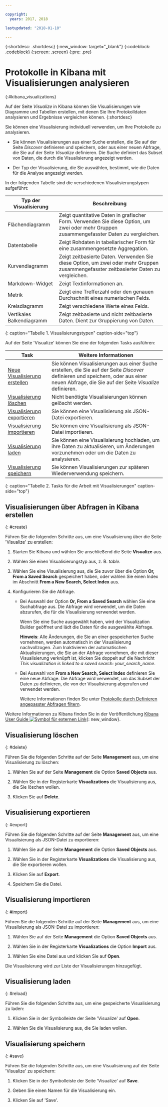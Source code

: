```yaml
---

copyright:
  years: 2017, 2018

lastupdated: "2018-01-10"

---
```




{:shortdesc: .shortdesc}
{:new_window: target="_blank"}
{:codeblock: .codeblock}
{:screen: .screen}
{:pre: .pre}

# Protokolle in Kibana mit Visualisierungen analysieren 
{:#kibana_visualizations}

Auf der Seite *Visualize* in Kibana können Sie Visualisierungen wie Diagramme und Tabellen erstellen, mit denen Sie Ihre Protokolldaten analysieren und Ergebnisse vergleichen können. 
{:shortdesc}

Sie können eine Visualisierung individuell verwenden, um Ihre Protokolle zu analysieren. 

* Sie können Visualisierungen aus einer Suche erstellen, die Sie auf der Seite *Discover* definieren und speichern, oder aus einer neuen Abfrage, die Sie auf der Seite *Visualize* definieren. Die Suche definiert das Subset von Daten, die durch die Visualisierung angezeigt werden.

* Der Typ der Visualisierung, die Sie auswählen, bestimmt, wie die Daten für die Analyse angezeigt werden.

In der folgenden Tabelle sind die verschiedenen Visualisierungstypen aufgeführt:

| Typ der Visualisierung | Beschreibung |
|-----------------------|-------------|
| Flächendiagramm | Zeigt quantitative Daten in grafischer Form. Verwenden Sie diese Option, um zwei oder mehr Gruppen zusammengefasster Daten zu vergleichen. |
| Datentabelle | Zeigt Rohdaten in tabellarischer Form für eine zusammengesetzte Aggregation. |
| Kurvendiagramm | Zeigt zeitbasierte Daten. Verwenden Sie diese Option, um zwei oder mehr Gruppen zusammengefasster zeitbasierter Daten zu vergleichen. |
| Markdown-Widget | Zeigt Textinformationen an. |
| Metrik | Zeigt eine Trefferzahl oder den genauen Durchschnitt eines numerischen Felds. |
| Kreisdiagramm | Zeigt verschiedene Werte eines Felds. | 
| Vertikales Balkendiagramm | Zeigt zeitbasierte und nicht zeitbasierte Daten. Dient zur Gruppierung von Daten. |
{: caption="Tabelle 1. Visualisierungstypen" caption-side="top"}

Auf der Seite 'Visualize' können Sie eine der folgenden Tasks ausführen:

| Task | Weitere Informationen |
|------|------------------|
| [Neue Visualisierung erstellen](kibana_visualizations.html#create) | Sie können Visualisierungen aus einer Suche erstellen, die Sie auf der Seite *Discover* definieren und speichern, oder aus einer neuen Abfrage, die Sie auf der Seite *Visualize* definieren. |
| [Visualisierung löschen](kibana_visualizations.html#delete) | Nicht benötigte Visualisierungen können gelöscht werden. |
| [Visualisierung exportieren](kibana_visualizations.html#export) | Sie können eine Visualisierung als JSON-Datei exportieren.  |
| [Visualisierung importieren](kibana_visualizations.html#import) | Sie können eine Visualisierung als JSON-Datei importieren.  |
| [Visualisierung laden](kibana_visualizations.html#reload) | Sie können eine Visualisierung hochladen, um ihre Daten zu aktualisieren, um Änderungen vorzunehmen oder um die Daten zu analysieren. |
| [Visualisierung speichern](kibana_visualizations.html#save) | Sie können Visualisierungen zur späteren Wiederverwendung speichern. |
{: caption="Tabelle 2. Tasks für die Arbeit mit Visualisierungen" caption-side="top"}


## Visualisierungen über Abfragen in Kibana erstellen
{: #create}

Führen Sie die folgenden Schritte aus, um eine Visualisierung über die Seite 'Visualize' zu erstellen:

1. Starten Sie Kibana und wählen Sie anschließend die Seite **Visualize** aus.

2. Wählen Sie einen Visualisierungstyp aus, z. B. *table*.

3. Wählen Sie eine Visualisierung aus, die Sie zuvor über die Option **Or, From a Saved Search** gespeichert haben, oder wählen Sie einen Index im Abschnitt **From a New Search, Select Index** aus.

4. Konfigurieren Sie die Abfrage.

    * Bei Auswahl der Option **Or, From a Saved Search** wählen Sie eine Suchabfrage aus. Die Abfrage wird verwendet, um die Daten abzurufen, die für die Visualisierung verwendet werden. 
	
	    Wenn Sie eine Suche ausgewählt haben, wird der Visualization Builder geöffnet und lädt die Daten für die ausgewählte Abfrage. 
		
		**Hinweis**: Alle Änderungen, die Sie an einer gespeicherten Suche vornehmen, werden automatisch in der Visualisierung nachvollzogen. Zum Inaktivieren der automatischen Aktualisierungen, die Sie an der Abfrage vornehmen, die mit dieser Visualisierung verknüpft ist, klicken Sie doppelt auf die Nachricht *This visualization is linked to a saved search: your_search_name*. 

    * Bei Auswahl von **From a New Search, Select Index** definieren Sie eine neue Abfrage. Die Abfrage wird verwendet, um das Subset der Daten zu definieren, die von der Visualisierung abgerufen und verwendet werden.

        Weitere Informationen finden Sie unter [Protokolle durch Definieren angepasster Abfragen filtern](define_search.html#define_search).

Weitere Informationen zu Kibana finden Sie in der Veröffentlichung [Kibana User Guide ![Symbol für externen Link](../../../icons/launch-glyph.svg "Symbol für externen Link")](https://www.elastic.co/guide/en/kibana/5.1/index.html){: new_window}.


## Visualisierung löschen
{: #delete}

Führen Sie die folgenden Schritte auf der Seite **Management** aus, um eine Visualisierung zu löschen:

1. Wählen Sie auf der Seite **Management** die Option **Saved Objects** aus.

2. Wählen Sie in der Registerkarte **Visualizations** die Visualisierung aus, die Sie löschen wollen.

3. Klicken Sie auf **Delete**.


## Visualisierung exportieren
{: #export}

Führen Sie die folgenden Schritte auf der Seite **Management** aus, um eine Visualisierung als JSON-Datei zu exportieren:

1. Wählen Sie auf der Seite **Management** die Option **Saved Objects** aus.

2. Wählen Sie in der Registerkarte **Visualizations** die Visualisierung aus, die Sie exportieren wollen.

3. Klicken Sie auf **Export**.

4. Speichern Sie die Datei.

## Visualisierung importieren
{: #import}

Führen Sie die folgenden Schritte auf der Seite **Management** aus, um eine Visualisierung als JSON-Datei zu importieren:

1. Wählen Sie auf der Seite **Management** die Option **Saved Objects** aus.

2. Wählen Sie in der Registerkarte **Visualizations** die Option **Import** aus.

3. Wählen Sie eine Datei aus und klicken Sie auf **Open**.

Die Visualisierung wird zur Liste der Visualisierungen hinzugefügt.


 
## Visualisierung laden
{: #reload}

Führen Sie die folgenden Schritte aus, um eine gespeicherte Visualisierung zu laden:

1. Klicken Sie in der Symbolleiste der Seite 'Visualize' auf **Open**.

2. Wählen Sie die Visualisierung aus, die Sie laden wollen. 


## Visualisierung speichern
{: #save}

Führen Sie die folgenden Schritte aus, um eine Visualisierung auf der Seite 'Visualize' zu speichern:

1. Klicken Sie in der Symbolleiste der Seite 'Visualize' auf **Save**.

2. Geben Sie einen Namen für die Visualisierung ein.

3. Klicken Sie auf 'Save'. 


